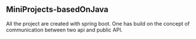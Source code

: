 ## MiniProjects-basedOnJava
All the project are created with spring boot.
One has build on the concept of communication between two api and public API.

